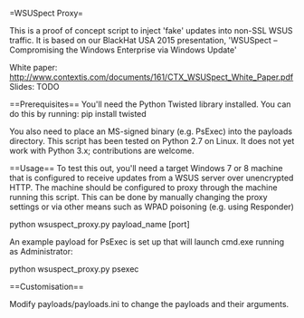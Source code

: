 =WSUSpect Proxy=

This is a proof of concept script to inject 'fake' updates into non-SSL WSUS traffic.
It is based on our BlackHat USA 2015 presentation, 'WSUSpect – Compromising the Windows Enterprise via Windows Update'

White paper: http://www.contextis.com/documents/161/CTX_WSUSpect_White_Paper.pdf
Slides: TODO

==Prerequisites==
You'll need the Python Twisted library installed. You can do this by running:
 pip install twisted

You also need to place an MS-signed binary (e.g. PsExec) into the payloads directory. 
This script has been tested on Python 2.7 on Linux. It does not yet work with Python 3.x; contributions are welcome.
 
==Usage==
To test this out, you'll need a target Windows 7 or 8 machine that is configured to receive updates 
from a WSUS server over unencrypted HTTP. The machine should be configured to proxy through the 
machine running this script. This can be done by manually changing the proxy settings or via other
means such as WPAD poisoning (e.g. using Responder)

 python wsuspect_proxy.py payload_name [port]

An example payload for PsExec is set up that will launch cmd.exe running as Administrator:

 python wsuspect_proxy.py psexec

==Customisation==

Modify payloads/payloads.ini to change the payloads and their arguments.
